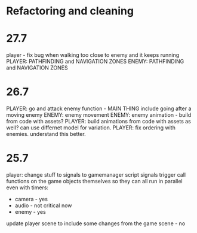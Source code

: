 # Refactoring and cleaning



# 27.7
player - fix bug when walking too close to enemy and it keeps running
PLAYER: PATHFINDING and NAVIGATION ZONES
ENEMY:  PATHFINDING and NAVIGATION ZONES


# 26.7
PLAYER: go and attack enemy function - MAIN THING
	include going after a moving enemy
ENEMY: enemy movement
ENEMY: enemy animation - build from code with assets?
PLAYER: build animations from code with assets as well? can use differnet model for variation.
PLAYER: fix ordering with enemies. understand this better.


# 25.7

player: change stuff to signals to gamemanager script
signals trigger call functions on the game objects themselves so they can all run in parallel even with timers:
* camera - yes
* audio - not critical now
* enemy - yes

update player scene to include some changes from the game scene - no
